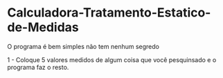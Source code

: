 # Calculadora-Tratamento-Estatico-de-Medidas

O programa é bem simples não tem nenhum segredo 

1 - Coloque 5 valores medidos de algum coisa que você pesquinsado e o programa faz o resto.
